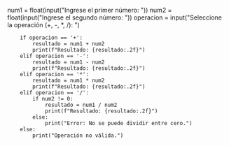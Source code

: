 num1 = float(input("Ingrese el primer número: "))
        num2 = float(input("Ingrese el segundo número: "))
        operacion = input("Seleccione la operación (+, -, *, /): ")

        if operacion == '+':
            resultado = num1 + num2
            print(f"Resultado: {resultado:.2f}")
        elif operacion == '-':
            resultado = num1 - num2
            print(f"Resultado: {resultado:.2f}")
        elif operacion == '*':
            resultado = num1 * num2
            print(f"Resultado: {resultado:.2f}")
        elif operacion == '/':
            if num2 != 0:
                resultado = num1 / num2
                print(f"Resultado: {resultado:.2f}")
            else:
                print("Error: No se puede dividir entre cero.")
        else:
            print("Operación no válida.")
